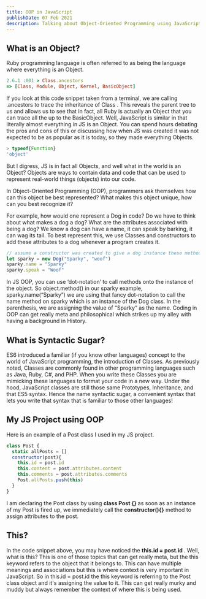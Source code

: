 ```yaml
---
title: OOP in JavaScript
publishDate: 07 Feb 2021
description: Talking about Object-Oriented Programming using JavaScript
---
```


## What is an Object?

Ruby programming language is often referred to as being the language where everything is an Object.

```ruby
2.6.1 :001 > Class.ancestors
=> [Class, Module, Object, Kernel, BasicObject]
```

If you look at this code snippet taken from a terminal, we are calling .ancestors to trace the inheritance of Class . This reveals the parent tree to us and allows us to see that in fact, all Ruby is actually an Object that you can trace all the up to the BasicObject. Well, JavaScript is similar in that literally almost everything in JS is an Object. You can spend hours debating the pros and cons of this or discussing how when JS was created it was not expected to be as popular as it is today, so they made everything Objects.

```javascript
> typeof{Function}
'object'
```
But I digress, JS is in fact all Objects, and well what in the world is an Object? Objects are ways to contain data and code that can be used to represent real-world things (objects) into our code. 

In Object-Oriented Programming (OOP), programmers ask themselves how can this object be best represented? What makes this object unique, how can you best recognize it?

For example, how would one represent a Dog in code? Do we have to think about what makes a dog a dog? What are the attributes associated with being a dog? We know a dog can have a name, it can speak by barking, it can wag its tail. To best represent this, we use Classes and constructors to add these attributes to a dog whenever a program creates it.

```javascript
// assume a constructor was created to give a dog instance these methods and attributes //
let sparky = new Dog("Sparky", "woof")
sparky.name = "Sparky"
sparky.speak = "Woof"
```

In JS OOP, you can use ‘dot-notation’ to call methods onto the instance of the object. So object.method() in our sparky example, sparky.name(“Sparky”) we are using that fancy dot-notation to call the name method on sparky which is an instance of the Dog class. In the parenthesis, we are assigning the value of “Sparky” as the name.
Coding in OOP can get really meta and philosophical which strikes up my alley with having a background in History.

## What is Syntactic Sugar?

ES6 introduced a familiar (if you know other languages) concept to the world of JavaScript programming, the introduction of Classes. As previously noted, Classes are commonly found in other programming languages such as Java, Ruby, C#, and PHP. When you write these Classes you are mimicking these languages to format your code in a new way. Under the hood, JavaScript classes are still those same Prototypes, Inheritance, and that ES5 syntax. Hence the name syntactic sugar, a convenient syntax that lets you write that syntax that is familiar to those other languages!

## My JS Project using OOP

Here is an example of a Post class I used in my JS project.

```javascript
class Post {
  static allPosts = []
  constructor(post){
    this.id = post.id
    this.content = post.attributes.content
    this.comments = post.attributes.comments
    Post.allPosts.push(this)
  }
}
```

I am declaring the Post class by using <strong> class Post {} </strong> as soon as an instance of my Post is fired up, we immediately call the <strong>constructor(){}</strong> method to assign attributes to the post.

## This?

In the code snippet above, you may have noticed the <strong>this.id = post.id </strong>. Well, what is this? This is one of those topics that can get really meta, but the this keyword refers to the object that it belongs to. This can have multiple meanings and associations but this is where context is very important in JavaScript. So in this.id = post.id the this keyword is referring to the Post class object and it's assigning the value to it. This can get really murky and muddy but always remember the context of where this is being used.
